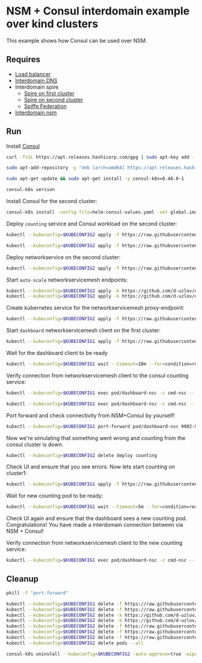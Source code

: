 # NSM + Consul interdomain example over kind clusters

This example shows how Consul can be used over NSM. 

## Requires

- [Load balancer](../loadbalancer)
- [Interdomain DNS](../dns)
- Interdomain spire
    - [Spire on first cluster](../../spire/cluster1)
    - [Spire on second cluster](../../spire/cluster2)
    - [Spiffe Federation](../spiffe_federation)
- [Interdomain nsm](../nsm)


## Run

Install [Consul](https://www.consul.io/docs/k8s/installation/install-cli)
```bash
curl -fsSL https://apt.releases.hashicorp.com/gpg | sudo apt-key add -
```
```bash
sudo apt-add-repository -y "deb [arch=amd64] https://apt.releases.hashicorp.com $(lsb_release -cs) main"
```
```bash
sudo apt-get update && sudo apt-get install -y consul-k8s=0.48.0-1
```
```bash
consul-k8s version
```

Install Consul for the second cluster:
```bash
consul-k8s install -config-file=helm-consul-values.yaml -set global.image=hashicorp/consul:1.12.0 -auto-approve --kubeconfig=$KUBECONFIG2
```

Deploy `counting` service and Consul workload on the second cluster:
```bash
kubectl --kubeconfig=$KUBECONFIG2 apply -f https://raw.githubusercontent.com/d-uzlov/deployments-k8s/792aee50b73243c67cc716f7dbbc718ba3944180/examples/interdomain/nsm_consul/server/counting_service.yaml
```
```bash
kubectl --kubeconfig=$KUBECONFIG2 apply -f https://raw.githubusercontent.com/d-uzlov/deployments-k8s/792aee50b73243c67cc716f7dbbc718ba3944180/examples/interdomain/nsm_consul/server/counting.yaml
```

Deploy networkservice on the second cluster:
```bash
kubectl --kubeconfig=$KUBECONFIG2 apply -f https://raw.githubusercontent.com/d-uzlov/deployments-k8s/792aee50b73243c67cc716f7dbbc718ba3944180/examples/interdomain/nsm_consul/netsvc.yaml
```

Start `auto-scale` networkservicemesh endpoints:
```bash
kubectl --kubeconfig=$KUBECONFIG2 apply -k https://github.com/d-uzlov/deployments-k8s/examples/interdomain/nsm_consul/nse-auto-scale-client?ref=792aee50b73243c67cc716f7dbbc718ba3944180
kubectl --kubeconfig=$KUBECONFIG2 apply -k https://github.com/d-uzlov/deployments-k8s/examples/interdomain/nsm_consul/nse-auto-scale-server?ref=792aee50b73243c67cc716f7dbbc718ba3944180
```

Create kubernetes service for the networkservicemesh proxy-endpoint:
```bash
kubectl --kubeconfig=$KUBECONFIG2 apply -f https://raw.githubusercontent.com/d-uzlov/deployments-k8s/792aee50b73243c67cc716f7dbbc718ba3944180/examples/interdomain/nsm_consul/service.yaml
```

Start `dashboard` networkservicemesh client on the first cluster:
```bash
kubectl --kubeconfig=$KUBECONFIG1 apply -f https://raw.githubusercontent.com/d-uzlov/deployments-k8s/792aee50b73243c67cc716f7dbbc718ba3944180/examples/interdomain/nsm_consul/client/dashboard.yaml
```

Wait for the dashboard client to be ready
```bash
kubectl --kubeconfig=$KUBECONFIG1 wait --timeout=10m --for=condition=ready pod -l app=dashboard-nsc
```

Verify connection from networkservicemesh client to the consul counting service:
```bash
kubectl --kubeconfig=$KUBECONFIG1 exec pod/dashboard-nsc -c cmd-nsc -- apk add curl
```
```bash
kubectl --kubeconfig=$KUBECONFIG1 exec pod/dashboard-nsc -c cmd-nsc -- curl counting:9001
```

Port forward and check connectivity from NSM+Consul by yourself!
```bash
kubectl --kubeconfig=$KUBECONFIG1 port-forward pod/dashboard-nsc 9002:9002 &
```
Now we're simulating that something went wrong and counting from the consul cluster is down.
```bash
kubectl --kubeconfig=$KUBECONFIG2 delete deploy counting
```
Check UI and ensure that you see errors.
Now lets start counting on cluster1:
```bash
kubectl --kubeconfig=$KUBECONFIG1 apply -f https://raw.githubusercontent.com/d-uzlov/deployments-k8s/792aee50b73243c67cc716f7dbbc718ba3944180/examples/interdomain/nsm_consul/server/counting_nsm.yaml
```
Wait for new counting pod to be ready:
```bash
kubectl --kubeconfig=$KUBECONFIG1 wait --timeout=5m --for=condition=ready pod -l app=counting
```

Check UI again and ensure that the dashboard sees a new counting pod. 
Congratulations! You have made a interdomain connection between via NSM + Consul!

Verify connection from networkservicemesh client to the new counting service:
```bash
kubectl --kubeconfig=$KUBECONFIG1 exec pod/dashboard-nsc -c cmd-nsc -- curl counting:9001
```

## Cleanup

```bash
pkill -f "port-forward"
```
```bash
kubectl --kubeconfig=$KUBECONFIG1 delete -f https://raw.githubusercontent.com/d-uzlov/deployments-k8s/792aee50b73243c67cc716f7dbbc718ba3944180/examples/interdomain/nsm_consul/server/counting_nsm.yaml
kubectl --kubeconfig=$KUBECONFIG1 delete -f https://raw.githubusercontent.com/d-uzlov/deployments-k8s/792aee50b73243c67cc716f7dbbc718ba3944180/examples/interdomain/nsm_consul/client/dashboard.yaml
kubectl --kubeconfig=$KUBECONFIG2 delete -k https://github.com/d-uzlov/deployments-k8s/examples/interdomain/nsm_consul/nse-auto-scale-client?ref=792aee50b73243c67cc716f7dbbc718ba3944180
kubectl --kubeconfig=$KUBECONFIG2 delete -k https://github.com/d-uzlov/deployments-k8s/examples/interdomain/nsm_consul/nse-auto-scale-server?ref=792aee50b73243c67cc716f7dbbc718ba3944180
kubectl --kubeconfig=$KUBECONFIG2 delete -f https://raw.githubusercontent.com/d-uzlov/deployments-k8s/792aee50b73243c67cc716f7dbbc718ba3944180/examples/interdomain/nsm_consul/service.yaml
kubectl --kubeconfig=$KUBECONFIG2 delete -f https://raw.githubusercontent.com/d-uzlov/deployments-k8s/792aee50b73243c67cc716f7dbbc718ba3944180/examples/interdomain/nsm_consul/server/counting_service.yaml
kubectl --kubeconfig=$KUBECONFIG2 delete -f https://raw.githubusercontent.com/d-uzlov/deployments-k8s/792aee50b73243c67cc716f7dbbc718ba3944180/examples/interdomain/nsm_consul/netsvc.yaml
kubectl --kubeconfig=$KUBECONFIG2 delete pods --all
```
```bash
consul-k8s uninstall --kubeconfig=$KUBECONFIG2 -auto-approve=true -wipe-data=true
```
